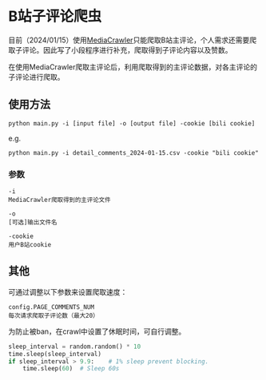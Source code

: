 # B站子评论爬虫

目前（2024/01/15）使用[MediaCrawler](https://github.com/NanmiCoder/MediaCrawler)只能爬取B站主评论，个人需求还需要爬取子评论。因此写了小段程序进行补充，爬取得到子评论内容以及赞数。

在使用MediaCrawler爬取主评论后，利用爬取得到的主评论数据，对各主评论的子评论进行爬取。

## 使用方法

```shell
python main.py -i [input file] -o [output file] -cookie [bili cookie]
```

e.g.

```shell
python main.py -i detail_comments_2024-01-15.csv -cookie "bili cookie"
```

### 参数

```shell
-i
MediaCrawler爬取得到的主评论文件

-o
[可选]输出文件名

-cookie
用户B站cookie
```

## 其他

可通过调整以下参数来设置爬取速度：

```shell
config.PAGE_COMMENTS_NUM
每次请求爬取子评论数（最大20）
```

为防止被ban，在crawl中设置了休眠时间，可自行调整。

```python
sleep_interval = random.random() * 10
time.sleep(sleep_interval)
if sleep_interval > 9.9:    # 1% sleep prevent blocking.
    time.sleep(60)  # Sleep 60s
```
